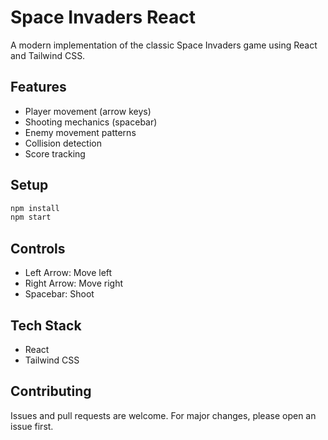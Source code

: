 # Space Invaders React

A modern implementation of the classic Space Invaders game using React and Tailwind CSS.

## Features
- Player movement (arrow keys)
- Shooting mechanics (spacebar)
- Enemy movement patterns
- Collision detection
- Score tracking

## Setup
```bash
npm install
npm start
```

## Controls
- Left Arrow: Move left
- Right Arrow: Move right
- Spacebar: Shoot

## Tech Stack
- React
- Tailwind CSS

## Contributing
Issues and pull requests are welcome. For major changes, please open an issue first.